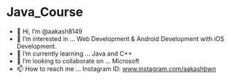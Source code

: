 # Java_Course

- 👋 Hi, I’m @aakash8149
- 👀 I’m interested in ... Web Development & Android Development with iOS Development.
- 🌱 I’m currently learning ... Java and C++
- 💞️ I’m looking to collaborate on ... Microsoft
- 📫 How to reach me ... Instagram ID: www.instagram.com/aakashbwn

<!---
aakash8149/aakash8149 is a ✨ special ✨ repository because its `README.md` (this file) appears on your GitHub profile.
You can click the Preview link to take a look at your changes.
--->
